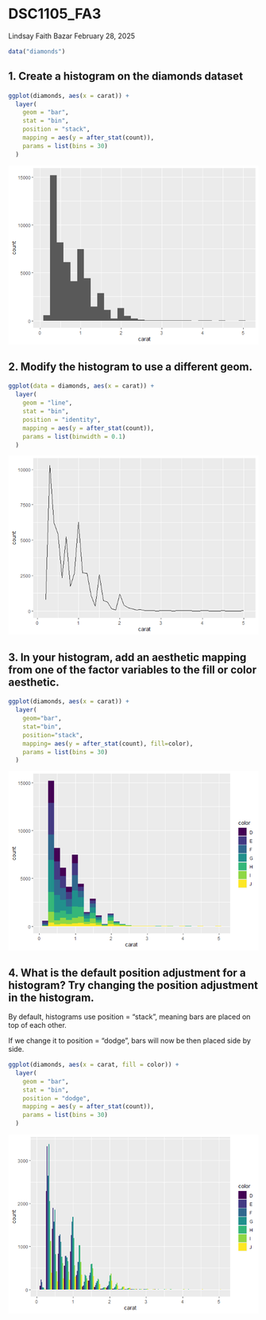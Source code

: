 DSC1105_FA3
================
Lindsay Faith Bazar
February 28, 2025

``` r
data("diamonds")
```

## 1. Create a histogram on the diamonds dataset

``` r
ggplot(diamonds, aes(x = carat)) + 
  layer(
    geom = "bar",
    stat = "bin",
    position = "stack",
    mapping = aes(y = after_stat(count)),
    params = list(bins = 30)
  )
```

![](DSC1105_FA3_files/figure-gfm/unnamed-chunk-2-1.png)<!-- -->

## 2. Modify the histogram to use a different geom.

``` r
ggplot(data = diamonds, aes(x = carat)) + 
  layer(
    geom = "line",
    stat = "bin",
    position = "identity",
    mapping = aes(y = after_stat(count)),
    params = list(binwidth = 0.1)         
  )
```

![](DSC1105_FA3_files/figure-gfm/unnamed-chunk-3-1.png)<!-- -->

## 3. In your histogram, add an aesthetic mapping from one of the factor variables to the fill or color aesthetic.

``` r
ggplot(diamonds, aes(x = carat)) + 
  layer(
    geom="bar",
    stat="bin",
    position="stack",
    mapping= aes(y = after_stat(count), fill=color),
    params = list(bins = 30)
  )
```

![](DSC1105_FA3_files/figure-gfm/unnamed-chunk-4-1.png)<!-- -->

## 4. What is the default position adjustment for a histogram? Try changing the position adjustment in the histogram.

By default, histograms use position = “stack”, meaning bars are placed
on top of each other.

If we change it to position = “dodge”, bars will now be then placed side
by side.

``` r
ggplot(diamonds, aes(x = carat, fill = color)) +
  layer(
    geom = "bar",
    stat = "bin",
    position = "dodge",
    mapping = aes(y = after_stat(count)),
    params = list(bins = 30)
  )
```

![](DSC1105_FA3_files/figure-gfm/unnamed-chunk-5-1.png)<!-- -->
